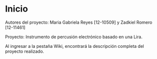 # Inicio
Autores del proyecto: Maria Gabriela Reyes [12-10509] y Zadkiel Romero [12-11461]

Proyecto: Instrumento de percusión electrónico basado en una Lira.

Al ingresar a la pestaña Wiki, encontrará la descripción completa del proyecto realizado.

